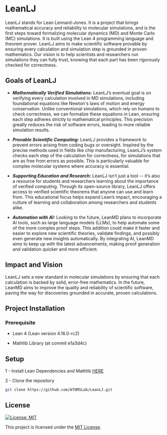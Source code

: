 # LeanLJ

LeanLJ stands for Lean Lennard-Jones. It is a project that brings mathematical accuracy and reliability to molecular simulations, and is the first steps toward formalizing molecular dynamics (MD) and Monte Carlo (MC) simulations. 
It is built using the Lean 4 programming language and theorem prover. LeanLJ aims to make scientific software provable by ensuring every 
calculation and simulation step is grounded in proven mathematics. Our vision is to help scientists and researchers run simulations 
they can fully trust, knowing that each part has been rigorously checked for correctness.

## Goals of LeanLJ
+ ***Mathematically Verified Simulations:*** LeanLJ’s eventual goal is on verifying every calculation involved in MD simulations, including foundational
equations like Newton's laws of motion and energy conservation. Unlike conventional simulations, which rely on humans to check correctness, we can formalize these
equations in Lean, ensuring each step adheres strictly to mathematical principles. This precision greatly reduces the risk of software errors, leading
to more reliable simulation results.

+ ***Provable Scientific Computing:*** LeanLJ provides a framework to prevent errors arising from coding bugs or oversight.
Inspired by the precise methods used in fields like chip manufacturing, LeanLJ’s system checks each step of the calculation for correctness, for
simulations that are as free from errors as possible. This is particularly valuable for complex molecular systems where accuracy is essential.

+ ***Supporting Education and Research:*** LeanLJ isn’t just a tool -- it’s also a resource for students and researchers learning about the importance of
verified computing. Through its open-source library, LeanLJ offers access to verified scientific theorems that anyone can use and learn from. This educational focus helps expand Lean’s impact, encouraging a culture of learning and collaboration among researchers and students alike.

+ ***Automation with AI:*** Looking to the future, LeanMD plans to incorporate AI tools, such as large language models (LLMs), to help automate some of the more complex proof steps. This addition could make it faster and easier to explore new scientific theories, validate findings, and possibly even generate new insights automatically. By integrating AI, LeanMD aims to keep up with the latest advancements, making proof generation and validation quicker and more efficient.

## Impact and Vision
LeanLJ sets a new standard in molecular simulations by ensuring that each calculation is backed by solid, error-free mathematics. In the future, LeanMD aims to improve the 
quality and reliability of scientific software, paving the way for discoveries grounded in accurate, proven calculations.

## Project Installation

### Prerequisite
  - Lean 4 (Lean version 4.16.0-rc2)
  
  - Mathlib Library (at commit e1a3d4c)

## Setup

1 - Install Lean Dependencies and Mathlib
 [HERE](https://lean-lang.org/lean4/doc/quickstart.html)

2 - Clone the repository
  ```bash
  git clone https://github.com/ATOMSLab/LeanLJ.git
  ```

## License
[![License: MIT](https://img.shields.io/badge/License-MIT-yellow.svg)](http://www.apache.org/licenses/LICENSE-2.0)

This project is licensed under the [MIT License](LICENSE).




